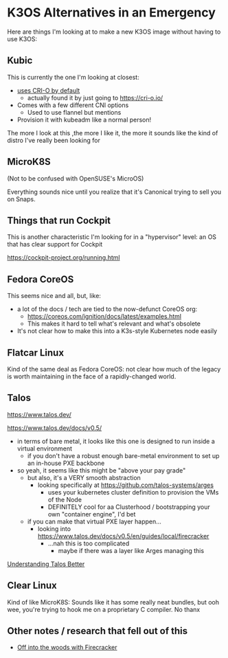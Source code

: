 # K3OS Alternatives in an Emergency

Here are things I'm looking at to make a new K3OS image without having to use K3OS:

## Kubic

This is currently the one I'm looking at closest:

- [uses CRI-O by default](https://kubic.opensuse.org/blog/2018-09-17-crio-default/)
  - actually found it by just going to https://cri-o.io/
- Comes with a few different CNI options
  - Used to use flannel but mentions
- Provision it with kubeadm like a normal person!

The more I look at this ,the more I like it, the more it sounds like the kind of distro I've really been looking for

## MicroK8S

(Not to be confused with OpenSUSE's MicroOS)

Everything sounds nice until you realize that it's Canonical trying to sell you on Snaps.

## Things that run Cockpit

This is another characteristic I'm looking for in a "hypervisor" level: an OS that has clear support for Cockpit

https://cockpit-project.org/running.html

## Fedora CoreOS

This seems nice and all, but, like:

- a lot of the docs / tech are tied to the now-defunct CoreOS org:
  - https://coreos.com/ignition/docs/latest/examples.html
  - This makes it hard to tell what's relevant and what's obsolete
- It's not clear how to make this into a K3s-style Kubernetes node easily

## Flatcar Linux

Kind of the same deal as Fedora CoreOS: not clear how much of the legacy is worth maintaining in the face of a rapidly-changed world.

## Talos

https://www.talos.dev/

https://www.talos.dev/docs/v0.5/

- in terms of bare metal, it looks like this one is designed to run inside a virtual environment
  - if you don't have a robust enough bare-metal environment to set up an in-house PXE backbone
- so yeah, it seems like this might be "above your pay grade"
  - but also, it's a VERY smooth abstraction
    - looking specifically at https://github.com/talos-systems/arges
      - uses your kubernetes cluster definition to provision the VMs of the Node
      - DEFINITELY cool for aa Clusterhood / bootstrapping your own "container engine", I'd bet
  - if you can make that virtual PXE layer happen...
    - looking into https://www.talos.dev/docs/v0.5/en/guides/local/firecracker
      - ...nah this is too complicated
        - maybe if there was a layer like Arges managing this

[Understanding Talos Better](82bbe05b-3725-4105-aaa1-ee09497ade40.md)

## Clear Linux

Kind of like MicroK8S: Sounds like it has some really neat bundles, but ooh wee, you're trying to hook me on a proprietary C compiler. No thanx

## Other notes / research that fell out of this

- [Off into the woods with Firecracker](3dc47377-d823-4a7e-8975-7f560f300558.md)

